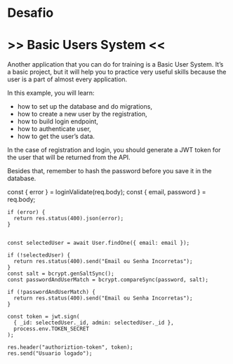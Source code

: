# Desafio

# >> Basic Users System <<

Another application that you can do for training is a Basic User System. It’s a basic project, but it will help you to practice very useful skills because the user is a part of almost every application.

In this example, you will learn:

- how to set up the database and do migrations,
- how to create a new user by the registration,
- how to build login endpoint,
- how to authenticate user,
- how to get the user’s data.

In the case of registration and login, you should generate a JWT token for the user that will be returned from the API.

Besides that, remember to hash the password before you save it in the database.

const { error } = loginValidate(req.body);
const { email, password } = req.body;

    if (error) {
      return res.status(400).json(error);
    }


    const selectedUser = await User.findOne({ email: email });

    if (!selectedUser) {
      return res.status(400).send("Email ou Senha Incorretas");
    }
    const salt = bcrypt.genSaltSync();
    const passwordAndUserMatch = bcrypt.compareSync(password, salt);

    if (!passwordAndUserMatch) {
      return res.status(400).send("Email ou Senha Incorretas");
    }

    const token = jwt.sign(
      { _id: selectedUser._id, admin: selectedUser._id },
      process.env.TOKEN_SECRET
    );

    res.header("authoriztion-token", token);
    res.send("Usuario logado");
